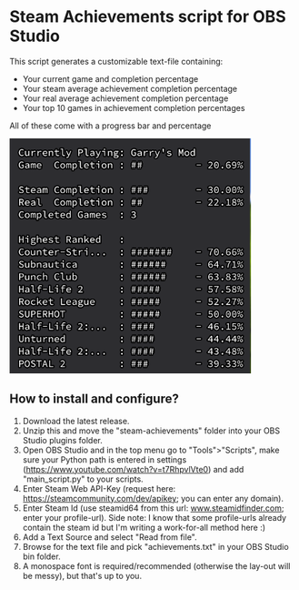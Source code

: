 # Steam Achievements script for OBS Studio
This script generates a customizable text-file containing:
- Your current game and completion percentage
- Your steam average achievement completion percentage
- Your real average achievement completion percentage
- Your top 10 games in achievement completion percentages

All of these come with a progress bar and percentage

![Example image](https://github.com/XDoubleU/obs-steam-achievements/blob/main/example.PNG)


## How to install and configure?
1. Download the latest release.
2. Unzip this and move the "steam-achievements" folder into your OBS Studio plugins folder.
3. Open OBS Studio and in the top menu go to "Tools">"Scripts", make sure your Python path is entered in settings (https://www.youtube.com/watch?v=t7RhpvlVte0) and add "main_script.py" to your scripts.
4. Enter Steam Web API-Key (request here: https://steamcommunity.com/dev/apikey; you can enter any domain).
5. Enter Steam Id (use steamid64 from this url: www.steamidfinder.com; enter your profile-url).
   Side note: I know that some profile-urls already contain the steam id but I'm writing a work-for-all method here :)
6. Add a Text Source and select "Read from file".
7. Browse for the text file and pick "achievements.txt" in your OBS Studio bin folder.
8. A monospace font is required/recommended (otherwise the lay-out will be messy), but that's up to you.
